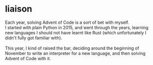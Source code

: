 # liaison

Each year, solving Advent of Code is a sort of bet with myself. <br/>
I started with plain Python in 2015, and went through the years, learning new languages I should not have learnt like Rust (which unfortunately I didn't fully got familiar with).<br/>
<br/>
This year, I kind of raised the bar, deciding around the beginning of November to write an interpreter for a new language, and then solving Advent of Code with it.<br/>



